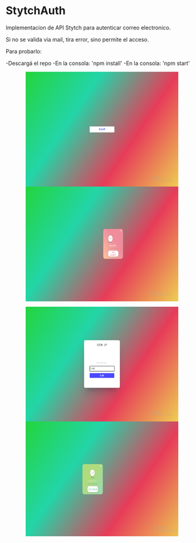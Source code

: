 # StytchAuth

Implementacion de API Stytch para autenticar correo electronico.

Si no se valida via mail, tira error, sino permite el acceso.

Para probarlo:

-Descargá el repo
-En la consola: 'npm install'
-En la consola: 'npm start'


<p align="center">
<img  align="center" width="400px" height="300px" src="./client/src/assets/test.png" alt="test"/>
<img align="center" width="400px" height="300px" src="./client/src/assets/error.png" alt="error"/>
</p>
<p align="center">
<img  align="center" width="400px" height="300px" src="./client/src/assets/login.png" alt="login"/>
<img  align="center" width="400px" height="300px" src="./client/src/assets/success.png" alt="success"/>
</p>
